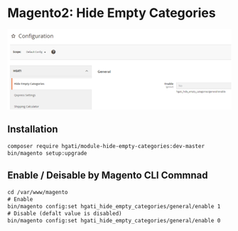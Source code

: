 # Magento2: Hide Empty Categories

![](details.png)

## Installation

```
composer require hgati/module-hide-empty-categories:dev-master
bin/magento setup:upgrade
```

## Enable / Deisable by Magento CLI Commnad
```
cd /var/www/magento
# Enable
bin/magento config:set hgati_hide_empty_categories/general/enable 1
# Disable (defalt value is disabled)
bin/magento config:set hgati_hide_empty_categories/general/enable 0
```

